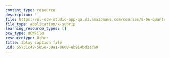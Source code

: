 ```yaml
---
content_type: resource
description: ''
file: https://ol-ocw-studio-app-qa.s3.amazonaws.com/courses/8-06-quantum-physics-iii-spring-2018/55731c49585e59a18608eb914bd2ac69_p3NpyfNp78.vtt
file_type: application/x-subrip
learning_resource_types: []
ocw_type: OCWFile
resourcetype: Other
title: 3play caption file
uid: 55731c49-585e-59a1-8608-eb914bd2ac69
---
```

